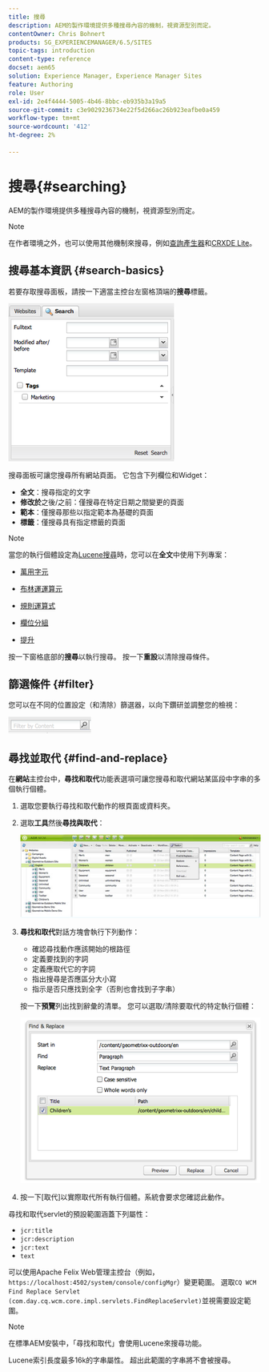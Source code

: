 ```yaml
---
title: 搜尋
description: AEM的製作環境提供多種搜尋內容的機制，視資源型別而定。
contentOwner: Chris Bohnert
products: SG_EXPERIENCEMANAGER/6.5/SITES
topic-tags: introduction
content-type: reference
docset: aem65
solution: Experience Manager, Experience Manager Sites
feature: Authoring
role: User
exl-id: 2e4f4444-5005-4b46-8bbc-eb935b3a19a5
source-git-commit: c3e9029236734e22f5d266ac26b923eafbe0a459
workflow-type: tm+mt
source-wordcount: '412'
ht-degree: 2%

---
```


# 搜尋{#searching}

AEM的製作環境提供多種搜尋內容的機制，視資源型別而定。

>[!NOTE]
>
>在作者環境之外，也可以使用其他機制來搜尋，例如[查詢產生器](/help/sites-developing/querybuilder-api.md)和[CRXDE Lite](/help/sites-developing/developing-with-crxde-lite.md)。

## 搜尋基本資訊 {#search-basics}

若要存取搜尋面板，請按一下適當主控台左窗格頂端的&#x200B;**搜尋**&#x200B;標籤。

![chlimage_1-101](assets/chlimage_1-101.png)

搜尋面板可讓您搜尋所有網站頁面。 它包含下列欄位和Widget：

* **全文**：搜尋指定的文字
* **修改於**&#x200B;之後/之前：僅搜尋在特定日期之間變更的頁面
* **範本**：僅搜尋那些以指定範本為基礎的頁面
* **標籤**：僅搜尋具有指定標籤的頁面

>[!NOTE]
>
>當您的執行個體設定為[Lucene搜尋](/help/sites-deploying/queries-and-indexing.md)時，您可以在&#x200B;**全文**&#x200B;中使用下列專案：
>
>* [萬用字元](https://lucene.apache.org/core/5_3_1/queryparser/org/apache/lucene/queryparser/classic/package-summary.html#Wildcard_Searches)
>* [布林運運算元](https://lucene.apache.org/core/5_3_1/queryparser/org/apache/lucene/queryparser/classic/package-summary.html#Boolean_operators)
>
>* [規則運算式](https://lucene.apache.org/core/5_3_1/queryparser/org/apache/lucene/queryparser/classic/package-summary.html#Regexp_Searches)
>* [欄位分組](https://lucene.apache.org/core/5_3_1/queryparser/org/apache/lucene/queryparser/classic/package-summary.html#Field_Grouping)
>* [提升](https://lucene.apache.org/core/5_3_1/queryparser/org/apache/lucene/queryparser/classic/package-summary.html#Boosting_a_Term)
>

按一下窗格底部的&#x200B;**搜尋**&#x200B;以執行搜尋。 按一下&#x200B;**重設**&#x200B;以清除搜尋條件。

## 篩選條件 {#filter}

您可以在不同的位置設定（和清除）篩選器，以向下鑽研並調整您的檢視：

![chlimage_1-102](assets/chlimage_1-102.png)

## 尋找並取代 {#find-and-replace}

在&#x200B;**網站**&#x200B;主控台中，**尋找和取代**&#x200B;功能表選項可讓您搜尋和取代網站某區段中字串的多個執行個體。

1. 選取您要執行尋找和取代動作的根頁面或資料夾。
1. 選取&#x200B;**工具**&#x200B;然後&#x200B;**尋找與取代**：

   ![screen_shot_2012-02-15at120346pm](assets/screen_shot_2012-02-15at120346pm.png)

1. **尋找和取代**&#x200B;對話方塊會執行下列動作：

   * 確認尋找動作應該開始的根路徑
   * 定義要找到的字詞
   * 定義應取代它的字詞
   * 指出搜尋是否應區分大小寫
   * 指示是否只應找到全字（否則也會找到子字串）

   按一下&#x200B;**預覽**&#x200B;列出找到辭彙的清單。 您可以選取/清除要取代的特定執行個體：

   ![screen_shot_2012-02-15at120719pm](assets/screen_shot_2012-02-15at120719pm.png)

1. 按一下[取代]以實際取代所有執行個體。 **&#x200B;**&#x200B;系統會要求您確認此動作。

尋找和取代servlet的預設範圍涵蓋下列屬性：

* `jcr:title`
* `jcr:description`
* `jcr:text`
* `text`

可以使用Apache Felix Web管理主控台（例如，`https://localhost:4502/system/console/configMgr`）變更範圍。 選取`CQ WCM Find Replace Servlet (com.day.cq.wcm.core.impl.servlets.FindReplaceServlet)`並視需要設定範圍。

>[!NOTE]
>
>在標準AEM安裝中，「尋找和取代」會使用Lucene來搜尋功能。
>
>Lucene索引長度最多16k的字串屬性。 超出此範圍的字串將不會被搜尋。
